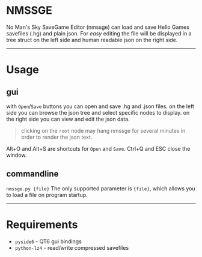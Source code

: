 # **NMSSGE**

No Man's Sky SaveGame Editor (nmssge) can load and save Hello Games savefiles (.hg) and plain json.
For *easy* editing the file will be displayed in a tree struct on the left side and human readable json on the right side.

---

# Usage

## gui

with `Open`/`Save` buttons you can open and save .hg and .json files.
on the left side you can browse the json tree and select specific nodes to display.
on the right side you can view and edit the json data.

> clicking on the `root` node may hang nmssge for several minutes in order to render the json text.

Alt+O and Alt+S are shortcuts for `Open` and `Save`.
Ctrl+Q and ESC close the window.

## commandline

`nmssge.py {file}`
The only supported parameter is `{file}`, which allows you to load a file on program startup.

---

# Requirements

- `pyside6` - QT6 gui bindings
- `python-lz4` - read/write compressed savefiles
